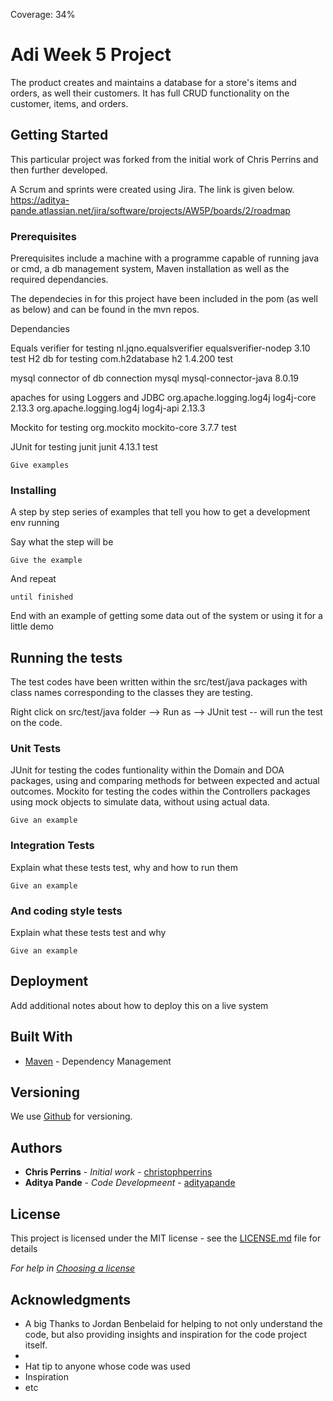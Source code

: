 Coverage: 34%
# Adi Week 5 Project 

The product creates and maintains a database for a store's items and orders, as well their customers. It has full CRUD functionality on the customer, items, and orders. 

## Getting Started

This particular project was forked from the initial work of Chris Perrins and then further developed.

A Scrum and sprints were created using Jira. The link is given below.
https://aditya-pande.atlassian.net/jira/software/projects/AW5P/boards/2/roadmap


### Prerequisites

Prerequisites include a machine with a programme capable of running java or cmd, a db management system, Maven installation as well as the required dependancies.

The dependecies in for this project have been included in the pom (as well as below) and can be found in the mvn repos.

Dependancies

Equals verifier for testing
    <dependency>
			<groupId>nl.jqno.equalsverifier</groupId>
			<artifactId>equalsverifier-nodep</artifactId>
			<version>3.10</version>
			<scope>test</scope>
		</dependency>
H2 db for testing 
		<dependency>
			<groupId>com.h2database</groupId>
			<artifactId>h2</artifactId>
			<version>1.4.200</version>
			<scope>test</scope>
		</dependency>
    
mysql connector of db connection
		<!-- https://mvnrepository.com/artifact/mysql/mysql-connector-java -->
		<dependency>
			<groupId>mysql</groupId>
			<artifactId>mysql-connector-java</artifactId>
			<version>8.0.19</version>
		</dependency>
 
 apaches for using Loggers and JDBC
		<dependency>
			<groupId>org.apache.logging.log4j</groupId>
			<artifactId>log4j-core</artifactId>
			<version>2.13.3</version>
		</dependency>
		<dependency>
			<groupId>org.apache.logging.log4j</groupId>
			<artifactId>log4j-api</artifactId>
			<version>2.13.3</version>
		</dependency>
    
Mockito for testing
		<!-- https://mvnrepository.com/artifact/org.mockito/mockito-core -->
		<dependency>
			<groupId>org.mockito</groupId>
			<artifactId>mockito-core</artifactId>
			<version>3.7.7</version>
			<scope>test</scope>
		</dependency>
    
JUnit for testing
		<!-- https://mvnrepository.com/artifact/junit/junit -->
		<dependency>
			<groupId>junit</groupId>
			<artifactId>junit</artifactId>
			<version>4.13.1</version>
			<scope>test</scope>
		</dependency>
```
Give examples
```

### Installing

A step by step series of examples that tell you how to get a development env running

Say what the step will be

```
Give the example
```

And repeat

```
until finished
```

End with an example of getting some data out of the system or using it for a little demo

## Running the tests

The test codes have been written within the src/test/java packages with class names corresponding to the classes they are testing.

Right click on src/test/java folder --> Run as --> JUnit test -- will run the test on the code.

### Unit Tests 

JUnit for testing the codes funtionality within the Domain and DOA packages, using and comparing methods for between expected and actual outcomes.
Mockito for testing the codes within the Controllers packages using mock objects to simulate data, without using actual data.
```
Give an example
```

### Integration Tests 
Explain what these tests test, why and how to run them

```
Give an example
```

### And coding style tests

Explain what these tests test and why

```
Give an example
```

## Deployment

Add additional notes about how to deploy this on a live system

## Built With

* [Maven](https://maven.apache.org/) - Dependency Management

## Versioning

We use [Github](https://github.com/) for versioning.

## Authors

* **Chris Perrins** - *Initial work* - [christophperrins](https://github.com/christophperrins)
* **Aditya Pande** - *Code Developmeent* - [adityapande](https://github.com/aditya2133)

## License

This project is licensed under the MIT license - see the [LICENSE.md](LICENSE.md) file for details 

*For help in [Choosing a license](https://choosealicense.com/)*

## Acknowledgments
* A big Thanks to Jordan Benbelaid for helping to not only understand the code, but also providing insights and inspiration for the code project itself.
* 
* Hat tip to anyone whose code was used
* Inspiration
* etc

